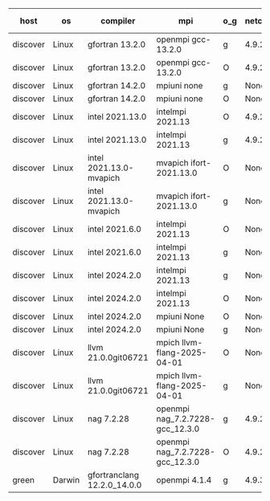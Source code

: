 

| host     | os       | compiler                              | mpi                      | o_g        | netcdf        | build       | u_pass          | u_fail          | s_pass            | s_fail            | e_pass             | e_fail             | nuopc_pass       | nuopc_fail       | artifacts link          |
|----------|----------|---------------------------------------|--------------------------|------------|---------------|-------------|-----------------|-----------------|-------------------|-------------------|--------------------|--------------------|------------------|------------------|-------------------------|
| discover | Linux | gfortran 13.2.0 | openmpi gcc-13.2.0  | g | 4.9.2  | PASS | None | None | None | None | None | None | None | None | <a href="https://github.com/esmf-org/esmf-test-artifacts/tree/bbf2253510f28b8906a5745231bcb487bf4122e3/develop/gfortran/13.2.0/g/openmpi/gcc-13.2.0" target="_blank">bbf2253</a> | 
| discover | Linux | gfortran 13.2.0 | openmpi gcc-13.2.0  | O | 4.9.2  | PASS | None | None | None | None | None | None | None | None | <a href="https://github.com/esmf-org/esmf-test-artifacts/tree/dc933df2ccced2759134454f7492035ddfb2c9ef/develop/gfortran/13.2.0/O/openmpi/gcc-13.2.0" target="_blank">dc933df</a> | 
| discover | Linux | gfortran 14.2.0 | mpiuni none  | g | None  | PASS | None | None | None | None | None | None | None | None | <a href="https://github.com/esmf-org/esmf-test-artifacts/tree/fd4627de585ec5e528ab1cd05a5576e384ddebd9/develop/gfortran/14.2.0/g/mpiuni/none" target="_blank">fd4627d</a> | 
| discover | Linux | gfortran 14.2.0 | mpiuni none  | O | None  | PASS | None | None | None | None | None | None | None | None | <a href="https://github.com/esmf-org/esmf-test-artifacts/tree/e5b8ba301619cf9c6915be0f0c82c5cbb6149f88/develop/gfortran/14.2.0/O/mpiuni/none" target="_blank">e5b8ba3</a> | 
| discover | Linux | intel 2021.13.0 | intelmpi 2021.13  | O | 4.9.2  | PASS | None | None | None | None | None | None | None | None | <a href="https://github.com/esmf-org/esmf-test-artifacts/tree/50562ca37b04c1fca54781b57d75fc7044b391a0/develop/intel/2021.13.0/O/intelmpi/2021.13" target="_blank">50562ca</a> | 
| discover | Linux | intel 2021.13.0 | intelmpi 2021.13  | g | 4.9.2  | PASS | None | None | None | None | None | None | None | None | <a href="https://github.com/esmf-org/esmf-test-artifacts/tree/63accdc7fed9f2219a8fc5b54885c327f32cf08a/develop/intel/2021.13.0/g/intelmpi/2021.13" target="_blank">63accdc</a> | 
| discover | Linux | intel 2021.13.0-mvapich | mvapich ifort-2021.13.0  | O | None  | PASS | None | None | None | None | None | None | None | None | <a href="https://github.com/esmf-org/esmf-test-artifacts/tree/7959e8d6023adeedc005adcaf00bdf37888fb682/develop/intel/2021.13.0-mvapich/O/mvapich/ifort-2021.13.0" target="_blank">7959e8d</a> | 
| discover | Linux | intel 2021.13.0-mvapich | mvapich ifort-2021.13.0  | g | None  | PASS | None | None | None | None | None | None | None | None | <a href="https://github.com/esmf-org/esmf-test-artifacts/tree/4e69cc8ffa6d1fc0203cbd0202e8fc2c9afb179d/develop/intel/2021.13.0-mvapich/g/mvapich/ifort-2021.13.0" target="_blank">4e69cc8</a> | 
| discover | Linux | intel 2021.6.0 | intelmpi 2021.13  | O | None  | PASS | 14233 | 0 | 51 | 0 | 81 | 0 | 57 | 0 | <a href="https://github.com/esmf-org/esmf-test-artifacts/tree/ad2c9b51e7f5d9de5c4b0778bca2d458f5305070/develop/intel/2021.6.0/O/intelmpi/2021.13" target="_blank">ad2c9b5</a> | 
| discover | Linux | intel 2021.6.0 | intelmpi 2021.13  | g | None  | PASS | 14233 | 0 | 51 | 0 | 81 | 0 | 57 | 0 | <a href="https://github.com/esmf-org/esmf-test-artifacts/tree/18e320de4900a8ab1221bb60b3a377bcc714baeb/develop/intel/2021.6.0/g/intelmpi/2021.13" target="_blank">18e320d</a> | 
| discover | Linux | intel 2024.2.0 | intelmpi 2021.13  | g | None  | PASS | None | None | None | None | None | None | None | None | <a href="https://github.com/esmf-org/esmf-test-artifacts/tree/81b74df64534b8b4c3d76c7985e1b33385dc8cf3/develop/intel/2024.2.0/g/intelmpi/2021.13" target="_blank">81b74df</a> | 
| discover | Linux | intel 2024.2.0 | intelmpi 2021.13  | O | None  | PASS | None | None | None | None | None | None | None | None | <a href="https://github.com/esmf-org/esmf-test-artifacts/tree/658143cfa65818cf664b76e295ffe7de56fcf281/develop/intel/2024.2.0/O/intelmpi/2021.13" target="_blank">658143c</a> | 
| discover | Linux | intel 2024.2.0 | mpiuni None  | O | None  | PASS | None | None | None | None | None | None | None | None | <a href="https://github.com/esmf-org/esmf-test-artifacts/tree/8b786d71ba2998add9aae2e8b5b4618e00358e40/develop/intel/2024.2.0/O/mpiuni/None" target="_blank">8b786d7</a> | 
| discover | Linux | intel 2024.2.0 | mpiuni None  | g | None  | PASS | None | None | None | None | None | None | None | None | <a href="https://github.com/esmf-org/esmf-test-artifacts/tree/fa798294f3a90ad1fc97ecb91c6261793f9f0f34/develop/intel/2024.2.0/g/mpiuni/None" target="_blank">fa79829</a> | 
| discover | Linux | llvm 21.0.0git06721 | mpich llvm-flang-2025-04-01  | O | None  | PASS | None | None | None | None | None | None | None | None | <a href="https://github.com/esmf-org/esmf-test-artifacts/tree/8f6ce1cc4d64a3c8b8faf89c0d169aae3ca2e1d7/develop/llvm/21.0.0git06721/O/mpich/llvm-flang-2025-04-01" target="_blank">8f6ce1c</a> | 
| discover | Linux | llvm 21.0.0git06721 | mpich llvm-flang-2025-04-01  | g | None  | PASS | None | None | None | None | None | None | None | None | <a href="https://github.com/esmf-org/esmf-test-artifacts/tree/d68facb1059696d7675bff9a73eed687f4984f28/develop/llvm/21.0.0git06721/g/mpich/llvm-flang-2025-04-01" target="_blank">d68facb</a> | 
| discover | Linux | nag 7.2.28 | openmpi nag_7.2.7228-gcc_12.3.0  | g | 4.9.2  | PASS | None | None | None | None | None | None | None | None | <a href="https://github.com/esmf-org/esmf-test-artifacts/tree/175ef64c2479f61384ded21e1f8638adbc69c1ba/develop/nag/7.2.28/g/openmpi/nag_7.2.7228-gcc_12.3.0" target="_blank">175ef64</a> | 
| discover | Linux | nag 7.2.28 | openmpi nag_7.2.7228-gcc_12.3.0  | O | 4.9.2  | PASS | None | None | None | None | None | None | None | None | <a href="https://github.com/esmf-org/esmf-test-artifacts/tree/c492f9e67c1aeda0b148accc25c25a62f1bebe3d/develop/nag/7.2.28/O/openmpi/nag_7.2.7228-gcc_12.3.0" target="_blank">c492f9e</a> | 
| green | Darwin | gfortranclang 12.2.0_14.0.0 | openmpi 4.1.4  | g | 4.9.3  | PASS | 14233 | 0 | 51 | 0 | 81 | 0 | 58 | 0 | <a href="https://github.com/esmf-org/esmf-test-artifacts/tree/0a7e701797f1da7b8a648f8318e5c647a49abac2/develop/gfortranclang/12.2.0_14.0.0/g/openmpi/4.1.4" target="_blank">0a7e701</a> | 
